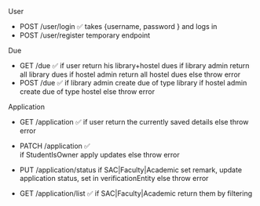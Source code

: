 
User
- POST /user/login                     ✅
    takes {username, password } and logs in
- POST /user/register
    temporary endpoint

Due
- GET /due                              ✅
    if user return his library+hostel dues
    if library admin return all library dues
    if hostel admin return all hostel dues
    else throw error
- POST /due                             ✅
    if library admin create due of type library
    if hostel admin create due of type hostel
    else throw error

Application
- GET /application                      ✅
    if user return the currently saved details
    else throw error

- PATCH /application                    ✅     
    if StudentIsOwner apply updates
    else throw error

- PUT /application/status
    if SAC|Faculty|Academic set remark, update application status, set in verificationEntity
    else throw error

- GET /application/list                 ✅
    if SAC|Faculty|Academic return them by filtering